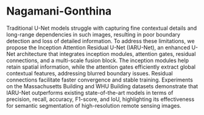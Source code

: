 # Nagamani-Gonthina
Traditional U-Net models struggle with capturing fine contextual details and long-range dependencies in such images, resulting in poor boundary detection and loss of detailed information. To address these limitations, we propose the Inception Attention Residual U-Net (IARU-Net), an enhanced U-Net architecture that integrates inception modules, attention gates, residual connections, and a multi-scale fusion block. The inception modules help retain spatial information, while the attention gates efficiently extract global contextual features, addressing blurred boundary issues. Residual connections facilitate faster convergence and stable training. Experiments on the Massachusetts Building and WHU Building datasets demonstrate that IARU-Net outperforms existing state-of-the-art models in terms of precision, recall, accuracy, F1-score, and IoU, highlighting its effectiveness for semantic segmentation of high-resolution remote sensing images.
